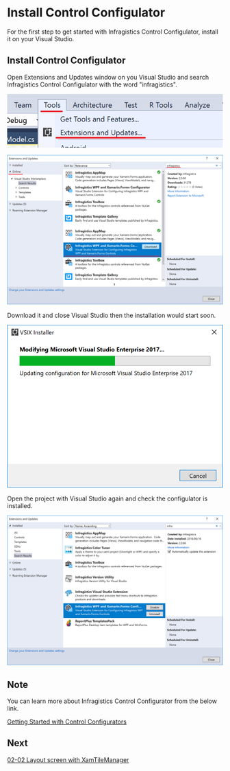 # Install Control Configulator

For the first step to get started with Infragistics Control Configulator, install it on your Visual Studio.

## Install Control Configulator

Open Extensions and Updates window on you Visual Studio and search Infragistics Control Configulator with the word "infragistics". 

![](../assets/02-01-01.png)

![](../assets/02-01-02.png)

Download it and close Visual Studio then the installation would start soon.

![](../assets/02-01-03.png)

Open the project with Visual Studio again and check the configulator is installed.

![](../assets/02-01-04.png)

## Note

You can learn more about Infragistics Control Configurator from the below link.

[Getting Started with Control Configurators](https://www.infragistics.com/help/wpf/getting-started-with-control-configurators)

## Next
[02-02 Layout screen with XamTileManager](02-02-Layout-screen-with-XamTileManager.md)

